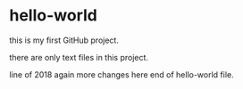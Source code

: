 # hello-world

this is my first GitHub project.

there are only text files in this project.

line of 2018
again more changes here
end of hello-world file.
